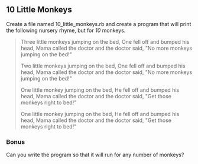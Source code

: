 ## 10 Little Monkeys

Create a file named 10_little_monkeys.rb and create a program that will print the following nursery rhyme, but for *10* monkeys.

> Three little monkeys jumping on the bed,
> One fell off and bumped his head,
> Mama called the doctor and the doctor said,
> "No more monkeys jumping on the bed!"
>
> Two little monkeys jumping on the bed,
> One fell off and bumped his head,
> Mama called the doctor and the doctor said,
> "No more monkeys jumping on the bed!"
>
> One little monkey jumping on the bed,
> He fell off and bumped his head,
> Mama called the doctor and the doctor said,
> "Get those monkeys right to bed!"
>
> One little monkey jumping on the bed,
> He fell off and bumped his head,
> Mama called the doctor and the doctor said,
> "Get those monkeys right to bed!"


### Bonus
Can you write the program so that it will run for any number of monkeys?
